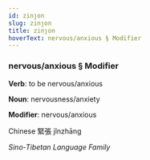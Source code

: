 ```yaml
---
id: zinȷon
slug: zinȷon
title: zinȷon
hoverText: nervous/anxious § Modifier
---
```


### nervous/anxious § Modifier

**Verb**: to be nervous/anxious

**Noun**: nervousness/anxiety

**Modifier**: nervous/anxious

Chinese 緊張 jǐnzhāng 

*Sino-Tibetan Language Family*